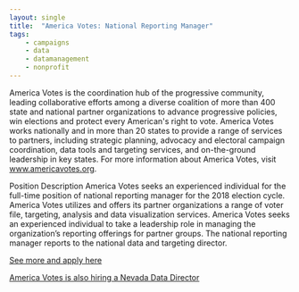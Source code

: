 ```yaml
---
layout: single
title:  "America Votes: National Reporting Manager"
tags: 
    - campaigns
    - data
    - datamanagement
    - nonprofit
---
```


America Votes is the coordination hub of the progressive community, leading collaborative efforts among a diverse coalition of more than 400 state and national partner organizations to advance progressive policies, win elections and protect every American's right to vote. America Votes works nationally and in more than 20 states to provide a range of services to partners, including strategic planning, advocacy and electoral campaign coordination, data tools and targeting services, and on-the-ground leadership in key states. For more information about America Votes, visit www.americavotes.org.

Position Description
America Votes seeks an experienced individual for the full-time position of national reporting manager for the 2018 election cycle. America Votes utilizes and offers its partner organizations a range of voter file, targeting, analysis and data visualization services. America Votes seeks an experienced individual to take a leadership role in managing the organization’s reporting offerings for partner groups. The national reporting manager reports to the national data and targeting director.

[See more and apply here](https://americavotes.org/jobs/?job_id=b6bef1ea-6899-4a23-91f7-3af613b648ff)

[America Votes is also hiring a Nevada Data Director](https://americavotes.org/jobs/?job_id=2ec9098c-a0b7-4487-a201-29cbcec8341e)
